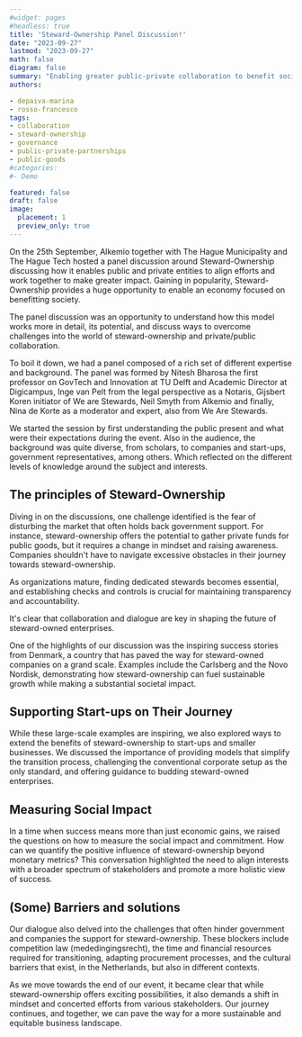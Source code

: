 ```yaml
---
#widget: pages
#headless: true
title: 'Steward-Ownership Panel Discussion!'
date: "2023-09-27"
lastmod: "2023-09-27"
math: false
diagram: false
summary: "Enabling greater public-private collaboration to benefit society!"
authors:

- depaiva-marina
- rosso-francesco
tags:
- collaboration
- steward-ownership
- governance
- public-private-partnerships
- public-goods
#categories:
#- Demo

featured: false
draft: false
image:
  placement: 1
  preview_only: true
---
```


On the 25th September, Alkemio together with The Hague Municipality and The Hague Tech hosted a panel discussion around Steward-Ownership discussing how it enables public and private entities to align efforts and work together to make greater impact. Gaining in popularity, Steward-Ownership provides a huge opportunity to enable an economy focused on benefitting society.   

The panel discussion was an opportunity to understand how this model works more in detail, its potential, and discuss ways to overcome challenges into the world of steward-ownership and private/public collaboration.  

To boil it down, we had a panel composed of a rich set of different expertise and background. The panel was formed by Nitesh Bharosa the first professor on GovTech and Innovation at TU Delft and Academic Director at Digicampus, Inge van Pelt from the legal perspective as a Notaris, Gijsbert Koren initiator of We are Stewards, Neil Smyth from Alkemio and finally, Nina de Korte as a moderator and expert, also from We Are Stewards.

We started the session by first understanding the public present and what were their expectations during the event. Also in the audience, the background was quite diverse, from scholars, to companies and start-ups, government representatives, among others. Which reflected on the different levels of knowledge around the subject and interests.   

## The principles of Steward-Ownership

Diving in on the discussions, one challenge identified is the fear of disturbing the market that often holds back government support. For instance, steward-ownership offers the potential to gather private funds for public goods, but it requires a change in mindset and raising awareness. Companies shouldn't have to navigate excessive obstacles in their journey towards steward-ownership.  
 
As organizations mature, finding dedicated stewards becomes essential, and establishing checks and controls is crucial for maintaining transparency and accountability.  
 
It's clear that collaboration and dialogue are key in shaping the future of steward-owned enterprises.

One of the highlights of our discussion was the inspiring success stories from Denmark, a country that has paved the way for steward-owned companies on a grand scale. Examples include the Carlsberg and the Novo Nordisk, demonstrating how steward-ownership can fuel sustainable growth while making a substantial societal impact.  
 
## Supporting Start-ups on Their Journey 
 
While these large-scale examples are inspiring, we also explored ways to extend the benefits of steward-ownership to start-ups and smaller businesses. We discussed the importance of providing models that simplify the transition process, challenging the conventional corporate setup as the only standard, and offering guidance to budding steward-owned enterprises.  
 
## Measuring Social Impact  

In a time when success means more than just economic gains, we raised the questions on how to measure the social impact and commitment. How can we quantify the positive influence of steward-ownership beyond monetary metrics? This conversation highlighted the need to align interests with a broader spectrum of stakeholders and promote a more holistic view of success.  
 
## (Some) Barriers and solutions 
 
Our dialogue also delved into the challenges that often hinder government and companies the support for steward-ownership. These blockers include competition law (mededingingsrecht), the time and financial resources required for transitioning, adapting procurement processes, and the cultural barriers that exist, in the Netherlands, but also in different contexts. 
 
As we move towards the end of our event, it became clear that while steward-ownership offers exciting possibilities, it also demands a shift in mindset and concerted efforts from various stakeholders. Our journey continues, and together, we can pave the way for a more sustainable and equitable business landscape.
 
